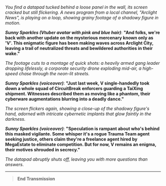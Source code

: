 
*You find a datapad tucked behind a loose panel in the wall, its screen cracked but still flickering. A news program from a local channel, "Arclight News", is playing on a loop, showing grainy footage of a shadowy figure in motion.*

***Sunny Sparkles (Vtuber avatar with pink and blue hair)***:
**"And folks, we're back with another update on the mysterious mercenary known only as 'V'. This enigmatic figure has been making waves across Arclight City, leaving a trail of neutralized threats and bewildered authorities in their wake."**

*The footage cuts to a montage of quick shots: a heavily armed gang leader dropping lifelessly, a corporate security drone exploding mid-air, a high-speed chase through the neon-lit streets.*

***Sunny Sparkles (voiceover)***:
**"Just last week, V single-handedly took down a whole squad of CircuitBreak enforcers guarding a TaiXing shipment. Witnesses described them as moving like a phantom, their cyberware augmentations blurring into a deadly dance."**

*The screen flickers again, showing a close-up of the shadowy figure's hand, adorned with intricate cybernetic implants that glow faintly in the darkness.*

***Sunny Sparkles (voiceover)***:
**"Speculation is rampant about who's behind this masked vigilante. Some whisper it's a rogue Trauma Team agent seeking justice, others claim they're a freelance agent hired by MegaEstate to eliminate competition. But for now, V remains an enigma, their motives shrouded in secrecy."**

*The datapad abruptly shuts off, leaving you with more questions than answers.* 

 --- 

> **End Transmission**
